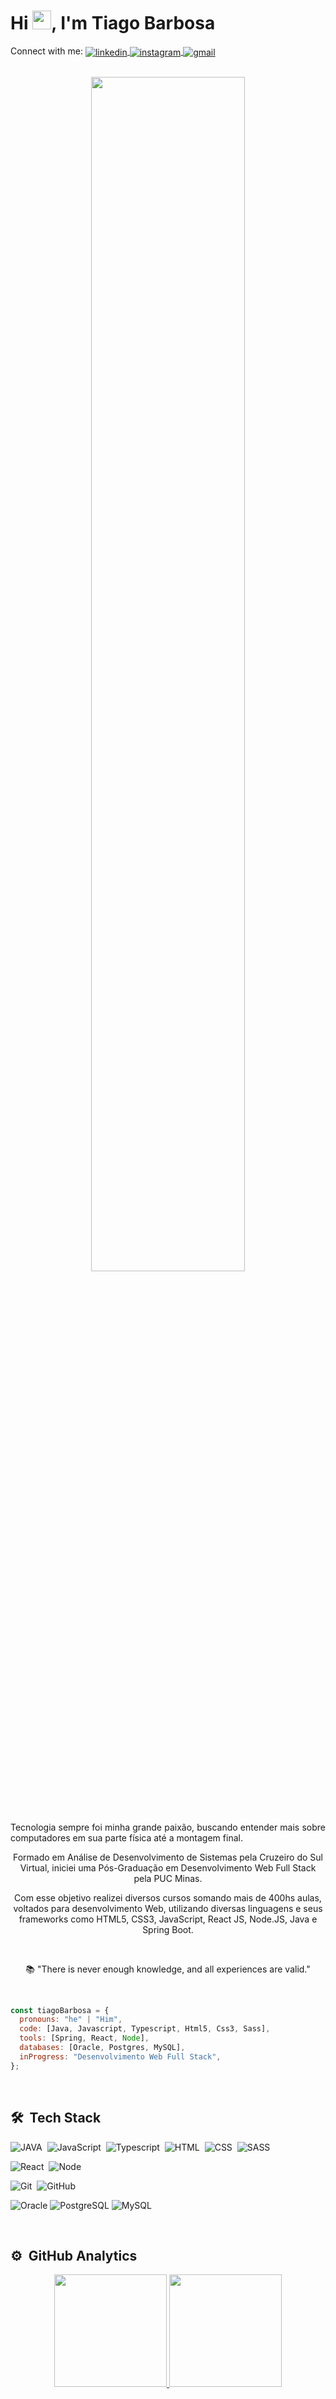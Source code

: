 <h1 align="left"> Hi <img src="https://raw.githubusercontent.com/kaueMarques/kaueMarques/master/hi.gif" width="30px">, I'm Tiago Barbosa</h1>

<p align="left">
  Connect with me:
  <a href="https://www.linkedin.com/in/tiagoalvestec/" target="_blank">
    <img align="center" src="https://img.shields.io/badge/-TiagoABarbosa-05122A?style=flat&logo=linkedin" alt="linkedin"/>
  </a>
  <a href="https://www.instagram.com/tiago_alvves/" target="_blank">
    <img align="center" src="https://img.shields.io/badge/-TiagoABarbosa-05122A?style=flat&logo=instagram" alt="instagram"/>
  </a>
  <a href="mailto:tiago.sistemass@gmail.com" target="_blank">
    <img align="center" src="https://img.shields.io/badge/-Gmail-05122A?style=flat&logo=gmail" alt="gmail"/> 
  </a>
</p>

<br>

<div align="center">

  <img width="70%" height="70%" src="https://camo.githubusercontent.com/fa73289736064aba480d0708da37d7aa183a8c3e2bcc2f58c54285a3bbbeecc1/68747470733a2f2f7777772e61616c7068612e6e65742f77702d636f6e74656e742f75706c6f6164732f323032302f31322f66756c6c2d737461636b2d646576656c6f706d656e742e676966"/>

  <br><br>
  
  <p align="justify">
Tecnologia sempre foi minha grande paixão, buscando entender mais sobre computadores em sua parte física até a montagem final.

Formado em Análise de Desenvolvimento de Sistemas pela Cruzeiro do Sul Virtual, iniciei uma Pós-Graduação em Desenvolvimento Web Full Stack pela PUC Minas. 

Com esse objetivo realizei diversos cursos somando mais de 400hs aulas, voltados para desenvolvimento Web, utilizando diversas linguagens e seus frameworks como HTML5, CSS3, JavaScript, React JS, Node.JS, Java e Spring Boot.
  </p>
  
  <br>
  
📚 "There is never enough knowledge, and all experiences are valid."
</div>

  <br>

```javascript
const tiagoBarbosa = {
  pronouns: "he" | "Him",
  code: [Java, Javascript, Typescript, Html5, Css3, Sass],
  tools: [Spring, React, Node],
  databases: [Oracle, Postgres, MySQL],
  inProgress: "Desenvolvimento Web Full Stack",
};
```

  <br>

## 🛠 &nbsp;Tech Stack

![JAVA](https://img.shields.io/badge/-JAVA-05122A?style=flat&logo=java)&nbsp;
![JavaScript](https://img.shields.io/badge/-JavaScript-05122A?style=flat&logo=javascript)&nbsp;
![Typescript](https://img.shields.io/badge/-Typescript-05122A?style=flat&logo=typescript)&nbsp;
![HTML](https://img.shields.io/badge/-HTML-05122A?style=flat&logo=HTML5)&nbsp;
![CSS](https://img.shields.io/badge/-CSS-05122A?style=flat&logo=CSS3&logoColor=1572B6)&nbsp;
![SASS](https://img.shields.io/badge/-Sass-05122A?style=flat&logo=Sass&logoColor=1572B6)&nbsp;


![React](https://img.shields.io/badge/-React-05122A?style=flat&logo=react)&nbsp;
![Node](https://img.shields.io/badge/-Node-05122A?style=flat&logo=node.js)&nbsp;

![Git](https://img.shields.io/badge/-Git-05122A?style=flat&logo=git)&nbsp;
![GitHub](https://img.shields.io/badge/-GitHub-05122A?style=flat&logo=github)&nbsp;

![Oracle](https://img.shields.io/badge/-Oracle-05122A?style=flat&logo=oracle)
![PostgreSQL](https://img.shields.io/badge/-PostgreSQL-05122A?style=flat&logo=postgresql)
![MySQL](https://img.shields.io/badge/-MySQL-05122A?style=flat&logo=mysql)

<br>

## ⚙️ &nbsp;GitHub Analytics

<div align="center">
  <a href="https://github.com/TiagoABarbosa">
  <img height="180em" src="https://github-readme-stats.vercel.app/api?username=TiagoABarbosa&show_icons=true&theme=midnight-purple&include_all_commits=true&count_private=true"/>
  <img height="180em" src="https://github-readme-stats.vercel.app/api/top-langs/?username=TiagoABarbosa&layout=compact&langs_count=7&theme=midnight-purple"/>
</div>
